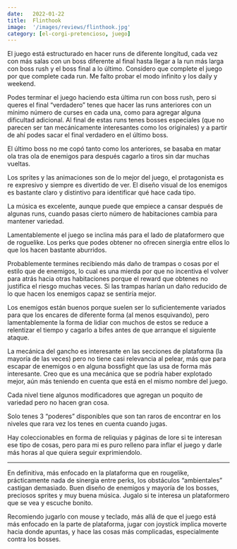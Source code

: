 ```yaml
---
date:   2022-01-22
title:  Flinthook
image:  '/images/reviews/flinthook.jpg'
category: [el-corgi-pretencioso, juego]
---
```

El juego está estructurado en hacer runs de diferente longitud, cada vez con más salas con un boss diferente al final hasta llegar a la run más larga con boss rush y el boss final a lo último. Considero que complete el juego por que complete cada run. Me falto probar el modo infinito y los daily y weekend.

Podes terminar el juego haciendo esta última run con boss rush, pero si queres el final “verdadero” tenes que hacer las runs anteriores con un mínimo número de curses en cada una, como para agregar alguna dificultad adicional. Al final de estas runs tenes bosses especiales (que no parecen ser tan mecánicamente interesantes como los originales) y a partir de ahí podes sacar el final verdadero en el último boss.

El último boss no me copó tanto como los anteriores, se basaba en matar ola tras ola de enemigos para después cagarlo a tiros sin dar muchas vueltas.

Los sprites y las animaciones son de lo mejor del juego, el protagonista es re expresivo y siempre es divertido de ver. El diseño visual de los enemigos es bastante claro y distintivo para identificar qué hace cada tipo.

La música es excelente, aunque puede que empiece a cansar después de algunas runs, cuando pasas cierto número de habitaciones cambia para mantener variedad.

Lamentablemente el juego se inclina más para el lado de plataformero que de roguelike. Los perks que podes obtener no ofrecen sinergia entre ellos lo que los hacen bastante aburridos. 

Probablemente termines recibiendo más daño de trampas o cosas por el estilo que de enemigos, lo cual es una mierda por que no incentiva el volver para atrás hacia otras habitaciones porque el reward que obtenes no justifica el riesgo muchas veces. Si las trampas harían un daño reducido de lo que hacen los enemigos capaz se sentiría mejor.

Los enemigos están buenos porque suelen ser lo suficientemente variados para que los encares de diferente forma (al menos esquivando), pero lamentablemente la forma de lidiar con muchos de estos se reduce a relentizar el tiempo y cagarlo a bifes antes de que arranque el siguiente ataque.

La mecánica del gancho es interesante en las secciones de plataforma (la mayoría de las veces) pero no tiene casi relevancia al pelear, más que para escapar de enemigos o en alguna bossfight que las usa de forma más interesante. Creo que es una mecánica que se podría haber explotado mejor, aún más teniendo en cuenta que está en el mismo nombre del juego.

Cada nivel tiene algunos modificadores que agregan un poquito de variedad pero no hacen gran cosa.

Solo tenes 3 “poderes” disponibles que son tan raros de encontrar en los niveles que rara vez los tenes en cuenta cuando jugas.

Hay coleccionables en forma de reliquias y páginas de lore si te interesan ese tipo de cosas, pero para mi es puro relleno para inflar el juego y darle más horas al que quiera seguir exprimiendolo.

<hr>

En definitiva, más enfocado en la plataforma que en rougelike, prácticamente nada de sinergia entre perks, los obstáculos “ambientales” castigan demasiado. Buen diseño de enemigos y mayoría de los bosses, preciosos sprites y muy buena música. Jugalo si te interesa un plataformero que se vea y escuche bonito.

Recomiendo jugarlo con mouse y teclado, más allá de que el juego está más enfocado en la parte de plataforma, jugar con joystick implica moverte hacia donde apuntas, y hace las cosas más complicadas, especialmente contra los bosses.
